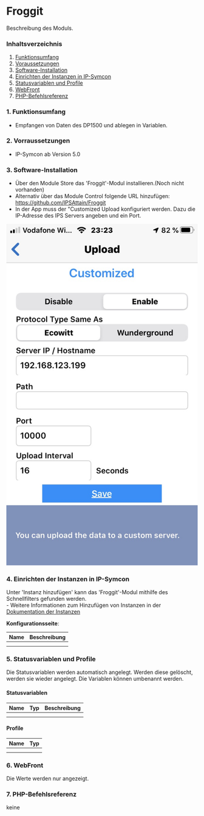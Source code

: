 # Froggit
Beschreibung des Moduls.

### Inhaltsverzeichnis

1. [Funktionsumfang](#1-funktionsumfang)
2. [Voraussetzungen](#2-voraussetzungen)
3. [Software-Installation](#3-software-installation)
4. [Einrichten der Instanzen in IP-Symcon](#4-einrichten-der-instanzen-in-ip-symcon)
5. [Statusvariablen und Profile](#5-statusvariablen-und-profile)
6. [WebFront](#6-webfront)
7. [PHP-Befehlsreferenz](#7-php-befehlsreferenz)

### 1. Funktionsumfang

* Empfangen von Daten des DP1500 und ablegen in Variablen.

### 2. Vorraussetzungen

- IP-Symcon ab Version 5.0

### 3. Software-Installation

* Über den Module Store das 'Froggit'-Modul installieren.(Noch nicht vorhanden)
* Alternativ über das Module Control folgende URL hinzufügen: https://github.com/IPSAttain/Froggit
* In der App muss der "Customized Upload konfiguriert werden. Dazu die IP-Adresse des IPS Servers angeben und ein Port. 

 ![Config_App](docs/Config_App.png)

### 4. Einrichten der Instanzen in IP-Symcon

 Unter 'Instanz hinzufügen' kann das 'Froggit'-Modul mithilfe des Schnellfilters gefunden werden.  
	- Weitere Informationen zum Hinzufügen von Instanzen in der [Dokumentation der Instanzen](https://www.symcon.de/service/dokumentation/konzepte/instanzen/#Instanz_hinzufügen)

__Konfigurationsseite__:

Name     | Beschreibung
-------- | ------------------
         |
         |

### 5. Statusvariablen und Profile

Die Statusvariablen werden automatisch angelegt. Werden diese gelöscht, werden sie wieder angelegt. Die Variablen können umbenannt werden.

#### Statusvariablen

Name   | Typ     | Beschreibung
------ | ------- | ------------
       |         |
       |         |

#### Profile

Name   | Typ
------ | -------
       |
       |

### 6. WebFront

Die Werte werden nur angezeigt.

### 7. PHP-Befehlsreferenz

keine